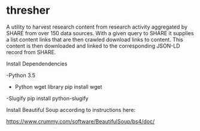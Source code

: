 # thresher

A utility to harvest research content from research activity aggregated by SHARE from over 150 data sources.  With a given query to SHARE it supplies a list content links that are then crawled download links to content.  This content is then downloaded and linked to the corresponding JSON-LD record from SHARE.

Install Dependendencies

-Python 3.5

- Python wget library
pip install wget

-Slugify
pip install python-slugify

Install Beautiful Soup according to instructions here:

https://www.crummy.com/software/BeautifulSoup/bs4/doc/